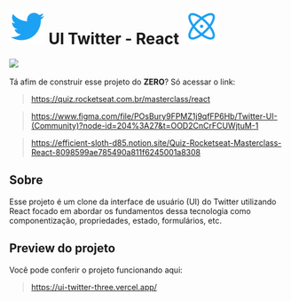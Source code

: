 # <img src="./src/assets/logo-twitter.svg"> UI Twitter - React <img src="./src/assets/react-logo.svg">

<img width="400" src="https://user-images.githubusercontent.com/2254731/219364698-e4281309-b996-4de9-8aa7-8db5df9370ba.png" />

Tá afim de construir esse projeto do **ZERO**? Só acessar o link:

> https://quiz.rocketseat.com.br/masterclass/react

> https://www.figma.com/file/POsBury9FPMZ1j9qfFP6Hb/Twitter-UI-(Community)?node-id=204%3A27&t=OOD2CnCrFCUWjtuM-1

> https://efficient-sloth-d85.notion.site/Quiz-Rocketseat-Masterclass-React-8098599ae785490a811f6245001a8308

## Sobre

Esse projeto é um clone da interface de usuário (UI) do Twitter utilizando React focado em abordar os fundamentos dessa tecnologia como componentização, propriedades, estado, formulários, etc.

## Preview do projeto

Você pode conferir o projeto funcionando aqui:

> https://ui-twitter-three.vercel.app/
